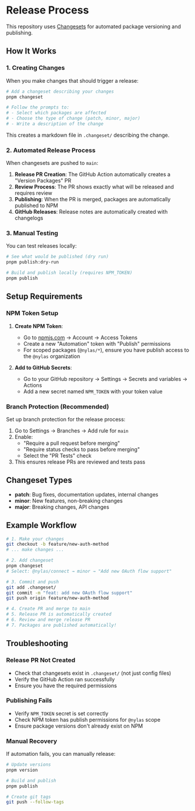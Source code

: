 # Release Process

This repository uses [Changesets](https://github.com/changesets/changesets) for automated package versioning and publishing.

## How It Works

### 1. Creating Changes
When you make changes that should trigger a release:

```bash
# Add a changeset describing your changes
pnpm changeset

# Follow the prompts to:
# - Select which packages are affected
# - Choose the type of change (patch, minor, major)
# - Write a description of the change
```

This creates a markdown file in `.changeset/` describing the change.

### 2. Automated Release Process

When changesets are pushed to `main`:

1. **Release PR Creation**: The GitHub Action automatically creates a "Version Packages" PR
2. **Review Process**: The PR shows exactly what will be released and requires review
3. **Publishing**: When the PR is merged, packages are automatically published to NPM
4. **GitHub Releases**: Release notes are automatically created with changelogs

### 3. Manual Testing

You can test releases locally:

```bash
# See what would be published (dry run)
pnpm publish:dry-run

# Build and publish locally (requires NPM_TOKEN)
pnpm publish
```

## Setup Requirements

### NPM Token Setup

1. **Create NPM Token**:
   - Go to [npmjs.com](https://www.npmjs.com) → Account → Access Tokens
   - Create a new "Automation" token with "Publish" permissions
   - For scoped packages (`@nylas/*`), ensure you have publish access to the `@nylas` organization

2. **Add to GitHub Secrets**:
   - Go to your GitHub repository → Settings → Secrets and variables → Actions
   - Add a new secret named `NPM_TOKEN` with your token value

### Branch Protection (Recommended)

Set up branch protection for the release process:

1. Go to Settings → Branches → Add rule for `main`
2. Enable:
   - "Require a pull request before merging"
   - "Require status checks to pass before merging"
   - Select the "PR Tests" check
3. This ensures release PRs are reviewed and tests pass

## Changeset Types

- **patch**: Bug fixes, documentation updates, internal changes
- **minor**: New features, non-breaking changes
- **major**: Breaking changes, API changes

## Example Workflow

```bash
# 1. Make your changes
git checkout -b feature/new-auth-method
# ... make changes ...

# 2. Add changeset
pnpm changeset
# Select: @nylas/connect → minor → "Add new OAuth flow support"

# 3. Commit and push
git add .changeset/
git commit -m "feat: add new OAuth flow support"
git push origin feature/new-auth-method

# 4. Create PR and merge to main
# 5. Release PR is automatically created
# 6. Review and merge release PR
# 7. Packages are published automatically!
```

## Troubleshooting

### Release PR Not Created
- Check that changesets exist in `.changeset/` (not just config files)
- Verify the GitHub Action ran successfully
- Ensure you have the required permissions

### Publishing Fails
- Verify `NPM_TOKEN` secret is set correctly
- Check NPM token has publish permissions for `@nylas` scope
- Ensure package versions don't already exist on NPM

### Manual Recovery
If automation fails, you can manually release:

```bash
# Update versions
pnpm version

# Build and publish
pnpm publish

# Create git tags
git push --follow-tags
```
